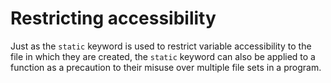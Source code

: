 # Restricting accessibility

Just as the `static` keyword is used to restrict variable accessibility to the file in which they are created, the `static` keyword can also be applied to a function as a precaution to their misuse over multiple file sets in a program. 